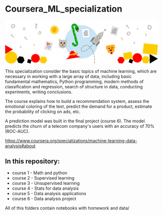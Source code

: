 # Coursera_ML_specialization

![Screenshot](spec.jpg)

This specialization consider the basic topics of machine learning, which are necessary in working with a large array of data, including basic fundamental mathematics, Python programming, modern methods of classification and regression, search of structure in data, conducting experiments, writing conclusions.

The course explains how to build a recommendation system, assess the emotional coloring of the text, predict the demand for a product, estimate the probability of clicking on ads, etc.

A prediction model was built in the final project (course 6). The model predicts the churn of a telecom company's users with an accuracy of 70% (ROC-AUC).

https://www.coursera.org/specializations/machine-learning-data-analysis#about

## In this repository:

* course 1 - Math and python 
* course 2 - Supervised learning 
* course 3 - Unsupervised learning 
* course 4 - Stats for data analysis
* course 5 - Data analysis applications
* course 6 - Data analysis project

All of this folders contain notebooks with homework and data/
